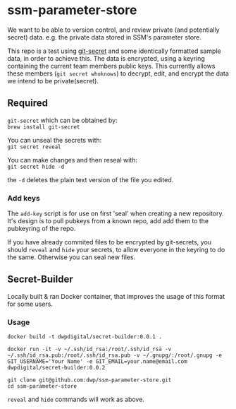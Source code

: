 # ssm-parameter-store
We want to be able to version control, and review private (and potentially secret) data. e.g. the private data stored in SSM's parameter store.  

This repo is a test using [git-secret](https://git-secret.io) and some identically formatted sample data, in order to achieve this.  The data is encrypted, using a keyring containing the current team members public keys.  This currently allows these members (`git secret whoknows`) to decrypt, edit, and encrypt the data we intend to be private(secret).


## Required

`git-secret` which can be obtained by:  
`brew install git-secret`  

You can unseal the secrets with:  
`git secret reveal`  

You can make changes and then reseal with:  
`git secret hide -d`  

the `-d` deletes the plain text version of the file you edited.

### Add keys

The `add-key` script is for use on first 'seal' when creating a new repository.  It's design is to pull pubkeys from a known repo, add add them to the pubkeyring of the repo.

If you have already commited files to be encrypted by git-secrets, you should `reveal` and `hide` your secrets, to allow everyone in the keyring to do the same.  Otherwise you can seal new files.

## Secret-Builder
Locally built & ran Docker container, that improves the usage of this format for some users.  

### Usage

```
docker build -t dwpdigital/secret-builder:0.0.1 .
```  

```
docker run -it -v ~/.ssh/id_rsa:/root/.ssh/id_rsa -v ~/.ssh/id_rsa.pub:/root/.ssh/id_rsa.pub -v ~/.gnupg/:/root/.gnupg -e GIT_USERNAME='Your Name' -e GIT_EMAIL=your.name@email.com dwpdigital/secret-builder:0.0.2
```  

```
git clone git@github.com:dwp/ssm-parameter-store.git
cd ssm-parameter-store
```  

`reveal` and `hide` commands will work as above.